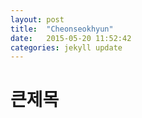 ```yaml
---
layout: post
title:  "Cheonseokhyun"
date:   2015-05-20 11:52:42
categories: jekyll update
---
```

큰제목
==

